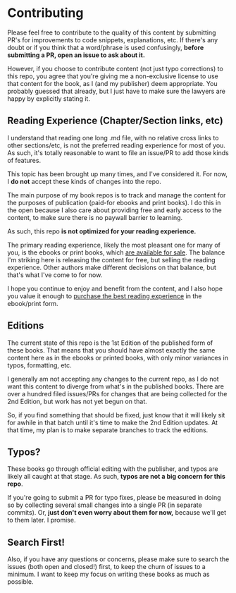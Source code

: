 # Contributing

Please feel free to contribute to the quality of this content by submitting PR's for improvements to code snippets, explanations, etc. If there's any doubt or if you think that a word/phrase is used confusingly, **before submitting a PR, open an issue to ask about it.**

However, if you choose to contribute content (not just typo corrections) to this repo, you agree that you're giving me a non-exclusive license to use that content for the book, as I (and my publisher) deem appropriate. You probably guessed that already, but I just have to make sure the lawyers are happy by explicitly stating it.

## Reading Experience (Chapter/Section links, etc)

I understand that reading one long .md file, with no relative cross links to other sections/etc, is not the preferred reading experience for most of you. As such, it's totally reasonable to want to file an issue/PR to add those kinds of features.

This topic has been brought up many times, and I've considered it. For now, I **do not** accept these kinds of changes into the repo.

The main purpose of my book repos is to track and manage the content for the purposes of publication (paid-for ebooks and print books). I do this in the open because I also care about providing free and early access to the content, to make sure there is no paywall barrier to learning.

As such, this repo **is not optimized for your reading experience.**

The primary reading experience, likely the most pleasant one for many of you, is the ebooks or print books, which [are available for sale](http://ssearch.oreilly.com/?q=%22you+don%27t+know+js%22&x=0&y=0). The balance I'm striking here is releasing the content for free, but selling the reading experience. Other authors make different decisions on that balance, but that's what I've come to for now.

I hope you continue to enjoy and benefit from the content, and I also hope you value it enough to [purchase the best reading experience](http://ssearch.oreilly.com/?q=%22you+don%27t+know+js%22&x=0&y=0) in the ebook/print form.

## Editions

The current state of this repo is the 1st Edition of the published form of these books. That means that you should have almost exactly the same content here as in the ebooks or printed books, with only minor variances in typos, formatting, etc.

I generally am not accepting any changes to the current repo, as I do not want this content to diverge from what's in the published books. There are over a hundred filed issues/PRs for changes that are being collected for the 2nd Edition, but work has not yet begun on that.

So, if you find something that should be fixed, just know that it will likely sit for awhile in that batch until it's time to make the 2nd Edition updates. At that time, my plan is to make separate branches to track the editions.

## Typos?

These books go through official editing with the publisher, and typos are likely all caught at that stage. As such, **typos are not a big concern for this repo**.

If you're going to submit a PR for typo fixes, please be measured in doing so by collecting several small changes into a single PR (in separate commits). Or, **just don't even worry about them for now,** because we'll get to them later. I promise.

## Search First!

Also, if you have any questions or concerns, please make sure to search the issues (both open and closed!) first, to keep the churn of issues to a minimum. I want to keep my focus on writing these books as much as possible.
